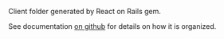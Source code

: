Client folder generated by React on Rails gem.

See documentation [on github](https://github.com/shakacode/react_on_rails) for details on how it is organized.
